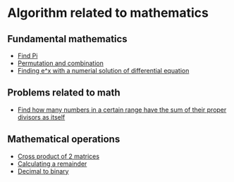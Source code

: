 # Algorithm related to mathematics

## Fundamental mathematics
* [Find Pi](https://github.com/vacu9708/Algorithm/tree/main/Related%20to%20math/Find%20Pi)
* [Permutation and combination](https://github.com/vacu9708/Algorithm/tree/main/Related%20to%20math/Permutation%20and%20combination)
* [Finding e^x with a numerial solution of differential equation]()

## Problems related to math
* [Find how many numbers in a certain range have the sum of their proper divisors as itself](https://github.com/vacu9708/Algorithm/tree/main/Related%20to%20math/Sum%20of%20proper%20divisors%20is%20itself)

## Mathematical operations
* [Cross product of 2 matrices](https://github.com/vacu9708/Algorithm/tree/main/Related%20to%20math/Cross%20product%20of%202%20matrices)
* [Calculating a remainder]()
* [Decimal to binary]()

